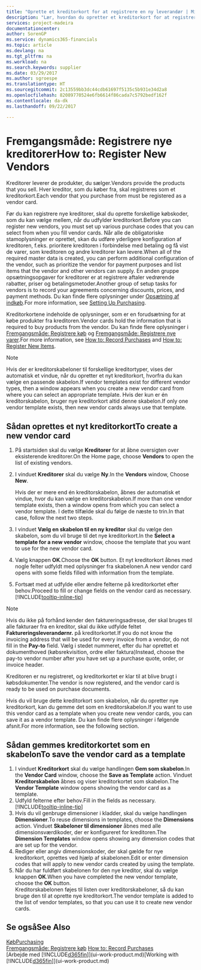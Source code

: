 ```yaml
---
title: "Oprette et kreditorkort for at registrere en ny leverandør | Microsoft Docs"
description: "Lær, hvordan du opretter et kreditorkort for at registrere en ny kreditor eller leverandør."
services: project-madeira
documentationcenter: 
author: SorenGP
ms.service: dynamics365-financials
ms.topic: article
ms.devlang: na
ms.tgt_pltfrm: na
ms.workload: na
ms.search.keywords: supplier
ms.date: 03/29/2017
ms.author: sgroespe
ms.translationtype: HT
ms.sourcegitcommit: 2c13559bb3dc44cdb61697f5135c5b931e34d2a8
ms.openlocfilehash: 82089770524e6fb6614f86cada7c5792bedf162f
ms.contentlocale: da-dk
ms.lasthandoff: 09/22/2017

---
```

# <a name="how-to-register-new-vendors"></a><span data-ttu-id="34cf0-103">Fremgangsmåde: Registrere nye kreditorer</span><span class="sxs-lookup"><span data-stu-id="34cf0-103">How to: Register New Vendors</span></span>
<span data-ttu-id="34cf0-104">Kreditorer leverer de produkter, du sælger.</span><span class="sxs-lookup"><span data-stu-id="34cf0-104">Vendors provide the products that you sell.</span></span> <span data-ttu-id="34cf0-105">Hver kreditor, som du køber fra, skal registreres som et kreditorkort.</span><span class="sxs-lookup"><span data-stu-id="34cf0-105">Each vendor that you purchase from must be registered as a vendor card.</span></span>

<span data-ttu-id="34cf0-106">Før du kan registrere nye kreditorer, skal du oprette forskellige købskoder, som du kan vælge mellem, når du udfylder kreditorkort.</span><span class="sxs-lookup"><span data-stu-id="34cf0-106">Before you can register new vendors, you must set up various purchase codes that you can select from when you fill vendor cards.</span></span> <span data-ttu-id="34cf0-107">Når alle de obligatoriske stamoplysninger er oprettet, skan du udføre yderligere konfiguration af kreditoren, f.eks. prioritere kreditoren i forbindelse med betaling og få vist de varer, som kreditoren og andre kreditorer kan levere.</span><span class="sxs-lookup"><span data-stu-id="34cf0-107">When all of the required master data is created, you can perform additional configuration of the vendor, such as prioritize the vendor for payment purposes and list items that the vendor and other vendors can supply.</span></span> <span data-ttu-id="34cf0-108">En anden gruppe opsætningsopgaver for kreditorer er at registrere aftaler vedrørende rabatter, priser og betalingsmetoder.</span><span class="sxs-lookup"><span data-stu-id="34cf0-108">Another group of setup tasks for vendors is to record your agreements concerning discounts, prices, and payment methods.</span></span> <span data-ttu-id="34cf0-109">Du kan finde flere oplysninger under [Opsætning af indkøb](purchasing-setup-purchasing.md).</span><span class="sxs-lookup"><span data-stu-id="34cf0-109">For more information, see [Setting Up Purchasing](purchasing-setup-purchasing.md).</span></span>

<span data-ttu-id="34cf0-110">Kreditorkortene indeholde de oplysninger, som er en forudsætning for at købe produkter fra kreditoren.</span><span class="sxs-lookup"><span data-stu-id="34cf0-110">Vendor cards hold the information that is required to buy products from the vendor.</span></span> <span data-ttu-id="34cf0-111">Du kan finde flere oplysninger i [Fremgangsmåde: Registrere køb](purchasing-how-record-purchases.md) og [Fremgangsmåde: Registrere nye varer](inventory-how-register-new-items.md).</span><span class="sxs-lookup"><span data-stu-id="34cf0-111">For more information, see [How to: Record Purchases](purchasing-how-record-purchases.md) and [How to: Register New Items](inventory-how-register-new-items.md).</span></span>

> [!NOTE]  
>   <span data-ttu-id="34cf0-112">Hvis der er kreditorskabeloner til forskellige kreditortyper, vises der automatisk et vindue, når du opretter et nyt kreditorkort, hvorfra du kan vælge en passende skabelon.</span><span class="sxs-lookup"><span data-stu-id="34cf0-112">If vendor templates exist for different vendor types, then a window appears when you create a new vendor card from where you can select an appropriate template.</span></span> <span data-ttu-id="34cf0-113">Hvis der kun er én kreditorskabelon, bruger nye kreditorkort altid denne skabelon.</span><span class="sxs-lookup"><span data-stu-id="34cf0-113">If only one vendor template exists, then new vendor cards always use that template.</span></span>

## <a name="to-create-a-new-vendor-card"></a><span data-ttu-id="34cf0-114">Sådan oprettes et nyt kreditorkort</span><span class="sxs-lookup"><span data-stu-id="34cf0-114">To create a new vendor card</span></span>
1. <span data-ttu-id="34cf0-115">På startsiden skal du vælge **Kreditorer** for at åbne oversigten over eksisterende kreditorer.</span><span class="sxs-lookup"><span data-stu-id="34cf0-115">On the Home page, choose **Vendors** to open the list of existing vendors.</span></span>  
2. <span data-ttu-id="34cf0-116">I vinduet **Kreditorer** skal du vælge **Ny**.</span><span class="sxs-lookup"><span data-stu-id="34cf0-116">In the **Vendors** window, Choose **New**.</span></span>

    <span data-ttu-id="34cf0-117">Hvis der er mere end én kreditorskabelon, åbnes der automatisk et vindue, hvor du kan vælge en kreditorskabelon.</span><span class="sxs-lookup"><span data-stu-id="34cf0-117">If more than one vendor template exists, then a window opens from which you can select a vendor template.</span></span> <span data-ttu-id="34cf0-118">I dette tilfælde skal du følge de næste to trin.</span><span class="sxs-lookup"><span data-stu-id="34cf0-118">In that case, follow the next two steps.</span></span>
3. <span data-ttu-id="34cf0-119">I vinduet **Vælg en skabelon til en ny kreditor** skal du vælge den skabelon, som du vil bruge til det nye kreditorkort.</span><span class="sxs-lookup"><span data-stu-id="34cf0-119">In the **Select a template for a new vendor** window, choose the template that you want to use for the new vendor card.</span></span>
4. <span data-ttu-id="34cf0-120">Vælg knappen **OK**.</span><span class="sxs-lookup"><span data-stu-id="34cf0-120">Choose the **OK** button.</span></span> <span data-ttu-id="34cf0-121">Et nyt kreditorkort åbnes med nogle felter udfyldt med oplysninger fra skabelonen.</span><span class="sxs-lookup"><span data-stu-id="34cf0-121">A new vendor card opens with some fields filled with information from the template.</span></span>
5. <span data-ttu-id="34cf0-122">Fortsæt med at udfylde eller ændre felterne på kreditorkortet efter behov.</span><span class="sxs-lookup"><span data-stu-id="34cf0-122">Proceed to fill or change fields on the vendor card as necessary.</span></span> [!INCLUDE[tooltip-inline-tip](includes/tooltip-inline-tip_md.md)]

> [!NOTE]  
>   <span data-ttu-id="34cf0-123">Hvis du ikke på forhånd kender den faktureringsadresse, der skal bruges til alle fakturaer fra en kreditor, skal du ikke udfylde feltet **Faktureringsleverandørnr.** på kreditorkortet.</span><span class="sxs-lookup"><span data-stu-id="34cf0-123">If you do not know the invoicing address that will be used for every invoice from a vendor, do not fill in the **Pay-to** field.</span></span> <span data-ttu-id="34cf0-124">Vælg i stedet nummeret, efter du har oprettet et dokumenthoved (købsrekvisition, ordre eller faktura)</span><span class="sxs-lookup"><span data-stu-id="34cf0-124">Instead, choose the pay-to vendor number after you have set up a purchase quote, order, or invoice header.</span></span>

<span data-ttu-id="34cf0-125">Kreditoren er nu registreret, og kreditorkortet er klar til at blive brugt i købsdokumenter.</span><span class="sxs-lookup"><span data-stu-id="34cf0-125">The vendor is now registered, and the vendor card is ready to be used on purchase documents.</span></span>

<span data-ttu-id="34cf0-126">Hvis du vil bruge dette kreditorkort som skabelon, når du opretter nye kreditorkort, kan du gemme det som en kreditorskabelon.</span><span class="sxs-lookup"><span data-stu-id="34cf0-126">If you want to use this vendor card as a template when you create new vendor cards, you can save it as a vendor template.</span></span> <span data-ttu-id="34cf0-127">Du kan finde flere oplysninger i følgende afsnit.</span><span class="sxs-lookup"><span data-stu-id="34cf0-127">For more information, see the following section.</span></span>

## <a name="to-save-the-vendor-card-as-a-template"></a><span data-ttu-id="34cf0-128">Sådan gemmes kreditorkortet som en skabelon</span><span class="sxs-lookup"><span data-stu-id="34cf0-128">To save the vendor card as a template</span></span>
1. <span data-ttu-id="34cf0-129">I vinduet **Kreditorkort** skal du vælge handlingen **Gem som skabelon**.</span><span class="sxs-lookup"><span data-stu-id="34cf0-129">In the **Vendor Card** window, choose the **Save as Template** action.</span></span> <span data-ttu-id="34cf0-130">Vinduet **Kreditorskabelon** åbnes og viser kreditorkortet som skabelon.</span><span class="sxs-lookup"><span data-stu-id="34cf0-130">The **Vendor Template** window opens showing the vendor card as a template.</span></span>
2. <span data-ttu-id="34cf0-131">Udfyld felterne efter behov.</span><span class="sxs-lookup"><span data-stu-id="34cf0-131">Fill in the fields as necessary.</span></span> [!INCLUDE[tooltip-inline-tip](includes/tooltip-inline-tip_md.md)]
3. <span data-ttu-id="34cf0-132">Hvis du vil genbruge dimensioner i kladder, skal du vælge handlingen **Dimensioner**.</span><span class="sxs-lookup"><span data-stu-id="34cf0-132">To reuse dimensions in templates, choose the **Dimensions** action.</span></span> <span data-ttu-id="34cf0-133">Vinduet **Skabeloner til dimensioner** åbnes med alle dimensionsværdikoder, der er konfigureret for kreditoren.</span><span class="sxs-lookup"><span data-stu-id="34cf0-133">The **Dimension Templates** window opens showing any dimension codes that are set up for the vendor.</span></span>
4. <span data-ttu-id="34cf0-134">Rediger eller angiv dimensionskoder, der skal gælde for nye kreditorkort, oprettes ved hjælp af skabelonen.</span><span class="sxs-lookup"><span data-stu-id="34cf0-134">Edit or enter dimension codes that will apply to new vendor cards created by using the template.</span></span>
5. <span data-ttu-id="34cf0-135">Når du har fuldført skabelonen for den nye kreditor, skal du vælge knappen **OK**.</span><span class="sxs-lookup"><span data-stu-id="34cf0-135">When you have completed the new vendor template, choose the **OK** button.</span></span>  
   <span data-ttu-id="34cf0-136">Kreditorskabelonen føjes til listen over kreditorskabeloner, så du kan bruge den til at oprette nye kreditorkort.</span><span class="sxs-lookup"><span data-stu-id="34cf0-136">The vendor template is added to the list of vendor templates, so that you can use it to create new vendor cards.</span></span>

## <a name="see-also"></a><span data-ttu-id="34cf0-137">Se også</span><span class="sxs-lookup"><span data-stu-id="34cf0-137">See Also</span></span>
[<span data-ttu-id="34cf0-138">Køb</span><span class="sxs-lookup"><span data-stu-id="34cf0-138">Purchasing</span></span>](purchasing-manage-purchasing.md)  
<span data-ttu-id="34cf0-139">[Fremgangsmåde: Registrere køb](purchasing-how-record-purchases.md) </span><span class="sxs-lookup"><span data-stu-id="34cf0-139">[How to: Record Purchases](purchasing-how-record-purchases.md) </span></span>  
<span data-ttu-id="34cf0-140">[Arbejde med [!INCLUDE[d365fin](includes/d365fin_md.md)]](ui-work-product.md)</span><span class="sxs-lookup"><span data-stu-id="34cf0-140">[Working with [!INCLUDE[d365fin](includes/d365fin_md.md)]](ui-work-product.md)</span></span>  

